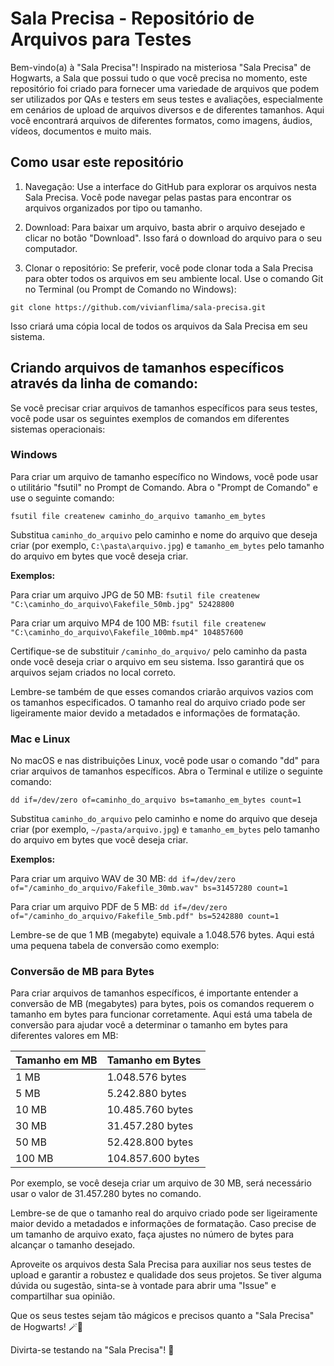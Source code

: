 # Sala Precisa - Repositório de Arquivos para Testes

Bem-vindo(a) à "Sala Precisa"! Inspirado na misteriosa "Sala Precisa" de Hogwarts, a Sala que possui tudo o que você precisa no momento, este repositório foi criado para fornecer uma variedade de arquivos que podem ser utilizados por QAs e testers em seus testes e avaliações, especialmente em cenários de upload de arquivos diversos e de diferentes tamanhos. Aqui você encontrará arquivos de diferentes formatos, como imagens, áudios, vídeos, documentos e muito mais.

## Como usar este repositório

1. Navegação: Use a interface do GitHub para explorar os arquivos nesta Sala Precisa. Você pode navegar pelas pastas para encontrar os arquivos organizados por tipo ou tamanho.

2. Download: Para baixar um arquivo, basta abrir o arquivo desejado e clicar no botão "Download". Isso fará o download do arquivo para o seu computador.

3. Clonar o repositório: Se preferir, você pode clonar toda a Sala Precisa para obter todos os arquivos em seu ambiente local. Use o comando Git no Terminal (ou Prompt de Comando no Windows):

`git clone https://github.com/vivianflima/sala-precisa.git`

Isso criará uma cópia local de todos os arquivos da Sala Precisa em seu sistema.

## Criando arquivos de tamanhos específicos através da linha de comando: 

Se você precisar criar arquivos de tamanhos específicos para seus testes, você pode usar os seguintes exemplos de comandos em diferentes sistemas operacionais:

### Windows

Para criar um arquivo de tamanho específico no Windows, você pode usar o utilitário "fsutil" no Prompt de Comando. Abra o "Prompt de Comando" e use o seguinte comando:

`fsutil file createnew caminho_do_arquivo tamanho_em_bytes`

Substitua `caminho_do_arquivo` pelo caminho e nome do arquivo que deseja criar (por exemplo, `C:\pasta\arquivo.jpg`) e `tamanho_em_bytes` pelo tamanho do arquivo em bytes que você deseja criar.

**Exemplos:**

Para criar um arquivo JPG de 50 MB:
`fsutil file createnew "C:\caminho_do_arquivo\Fakefile_50mb.jpg" 52428800`

Para criar um arquivo MP4 de 100 MB:
`fsutil file createnew "C:\caminho_do_arquivo\Fakefile_100mb.mp4" 104857600`

Certifique-se de substituir `/caminho_do_arquivo/` pelo caminho da pasta onde você deseja criar o arquivo em seu sistema. Isso garantirá que os arquivos sejam criados no local correto.

Lembre-se também de que esses comandos criarão arquivos vazios com os tamanhos especificados. O tamanho real do arquivo criado pode ser ligeiramente maior devido a metadados e informações de formatação.


### Mac e Linux

No macOS e nas distribuições Linux, você pode usar o comando "dd" para criar arquivos de tamanhos específicos. Abra o Terminal e utilize o seguinte comando:

`dd if=/dev/zero of=caminho_do_arquivo bs=tamanho_em_bytes count=1`

Substitua `caminho_do_arquivo` pelo caminho e nome do arquivo que deseja criar (por exemplo, `~/pasta/arquivo.jpg`) e `tamanho_em_bytes` pelo tamanho do arquivo em bytes que você deseja criar.

**Exemplos:**

Para criar um arquivo WAV de 30 MB:
`dd if=/dev/zero of="/caminho_do_arquivo/Fakefile_30mb.wav" bs=31457280 count=1`


Para criar um arquivo PDF de 5 MB:
`dd if=/dev/zero of="/caminho_do_arquivo/Fakefile_5mb.pdf" bs=5242880 count=1`

Lembre-se de que 1 MB (megabyte) equivale a 1.048.576 bytes. Aqui está uma pequena tabela de conversão como exemplo:

### Conversão de MB para Bytes

Para criar arquivos de tamanhos específicos, é importante entender a conversão de MB (megabytes) para bytes, pois os comandos requerem o tamanho em bytes para funcionar corretamente. Aqui está uma tabela de conversão para ajudar você a determinar o tamanho em bytes para diferentes valores em MB:

| Tamanho em MB | Tamanho em Bytes |
|---------------|------------------|
| 1 MB          | 1.048.576 bytes  |
| 5 MB          | 5.242.880 bytes  |
| 10 MB         | 10.485.760 bytes |
| 30 MB         | 31.457.280 bytes |
| 50 MB         | 52.428.800 bytes |
| 100 MB        | 104.857.600 bytes|

Por exemplo, se você deseja criar um arquivo de 30 MB, será necessário usar o valor de 31.457.280 bytes no comando.

Lembre-se de que o tamanho real do arquivo criado pode ser ligeiramente maior devido a metadados e informações de formatação. Caso precise de um tamanho de arquivo exato, faça ajustes no número de bytes para alcançar o tamanho desejado.

Aproveite os arquivos desta Sala Precisa para auxiliar nos seus testes de upload e garantir a robustez e qualidade dos seus projetos. Se tiver alguma dúvida ou sugestão, sinta-se à vontade para abrir uma "Issue" e compartilhar sua opinião.

Que os seus testes sejam tão mágicos e precisos quanto a "Sala Precisa" de Hogwarts! 🪄🔮

Divirta-se testando na "Sala Precisa"! 🚀
